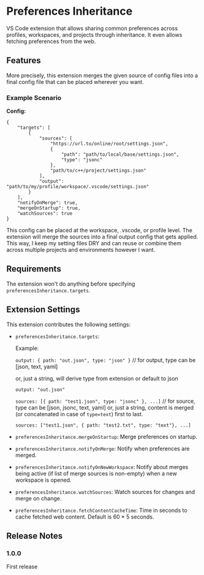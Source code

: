 # Preferences Inheritance

VS Code extension that allows sharing common preferences across profiles, workspaces, and projects through inheritance. It even allows fetching preferences from the web.

## Features

More precisely, this extension merges the given source of config files into a final config file that can be placed wherever you want.

### Example Scenario

**Config:**
```jsonc
{
    "targets": [
        {
            "sources": [
                "https://url.to/online/root/settings.json",
                {
                    "path": "path/to/local/base/settings.json",
                    "type": "jsonc"
                },
                "path/to/c++/project/settings.json"
            ],
            "output": "path/to/my/profile/workspace/.vscode/settings.json"
        }
    ],
    "notifyOnMerge": true,
    "mergeOnStartup": true,
    "watchSources": true
}
```

This config can be placed at the workspace, .vscode, or profile level. The extension will merge the sources into a final output config that gets applied. This way, I keep my setting files DRY and can reuse or combine them across multiple projects and environments however I want.


## Requirements

The extension won't do anything before specifying `preferencesInheritance.targets`.

## Extension Settings

This extension contributes the following settings:

* `preferencesInheritance.targets`:

    Example:

    `output: { path: "out.json", type: "json" }` // for output, type can be [json, text, yaml]

    or, just a string, will derive type from extension or default to json

    `output: "out.json"`

    `sources: [{ path: "test1.json", type: "jsonc" }, ...]` // for source, type can be [json, jsonc, text, yaml]
    or, just a string, content is merged (or concatenated in case of `type=text`) first to last.

    `sources: ["test1.json", { path: "test2.txt", type: "text"}, ...]`

* `preferencesInheritance.mergeOnStartup`: Merge preferences on startup.
* `preferencesInheritance.notifyOnMerge`: Notify when preferences are merged.
* `preferencesInheritance.notifyOnNewWorkspace`: Notify about merges being active (if list of merge sources is non-empty) when a new workspace is opened.
* `preferencesInheritance.watchSources`: Watch sources for changes and merge on change.
* `preferencesInheritance.fetchContentCacheTime`: Time in seconds to cache fetched web content. Default is 60 * 5 seconds.

## Release Notes


### 1.0.0

First release
